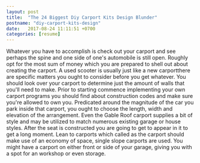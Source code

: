 ```yaml
---
layout: post
title:  "The 24 Biggest Diy Carport Kits Design Blunder"
postname: "diy-carport-kits-design"
date:   2017-08-24 11:11:51 +0700
categories: [resume]
---
```

Whatever you have to accomplish is check out your carport and see perhaps the spine and one side of one's automobile is still open. Roughly opt for the most sum of money which you are prepared to shell out about creating the carport. A used scooter is usually just like a new carportthere are specific matters you ought to consider before you get whatever. You should look over your carport to determine just the amount of walls that you'll need to make. Prior to starting commence implementing your own carport programs you should find about construction codes and make sure you're allowed to own you. Predicated around the magnitude of the car you park inside that carport, you ought to choose the length, width and elevation of the arrangement. Even the Gable Roof carport supplies a bit of style and may be utilized to match numerous existing garage or house styles. After the seat is constructed you are going to get to appear in it to get a long moment. Lean to carports which called as the carport should make use of an economy of space, single slope carports are used. You might have a carport on either front or side of your garage, giving you with a spot for an workshop or even storage.
